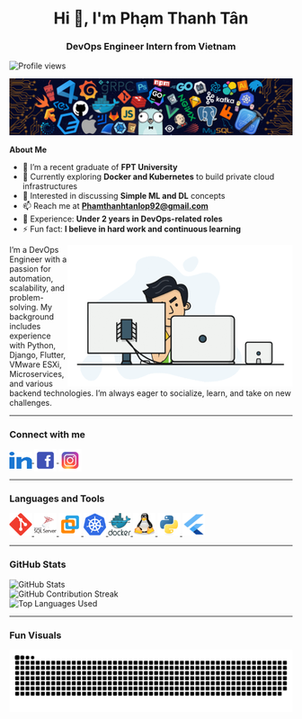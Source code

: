 <h1 align="center">Hi 👋, I'm Phạm Thanh Tân</h1>
<h3 align="center">DevOps Engineer Intern from Vietnam</h3>

<p align="left">
  <img src="https://komarev.com/ghpvc/?username=tanpham380&color=orange" alt="Profile views" />
</p>

[![](./src/header_.png)](#)

**About Me**  
- 🔭 I’m a recent graduate of **FPT University**  
- 🌱 Currently exploring **Docker and Kubernetes** to build private cloud infrastructures  
- 💬 Interested in discussing **Simple ML and DL** concepts  
- 📫 Reach me at **Phamthanhtanlop92@gmail.com**  
- 💼 Experience: **Under 2 years in DevOps-related roles**  
- ⚡ Fun fact: **I believe in hard work and continuous learning**

<img align="right" alt="Coding" width="400" src="./src/me_1.gif">

I’m a DevOps Engineer with a passion for automation, scalability, and problem-solving. My background includes experience with Python, Django, Flutter, VMware ESXi, Microservices, and various backend technologies. I’m always eager to socialize, learn, and take on new challenges.

---

### Connect with me
<p align="left">
  <a href="https://www.linkedin.com/in/ph%E1%BA%A1m-thanh-t%C3%A2n-b355a3254/" target="_blank">
    <img align="center" src="./src/linked-in-alt.svg" alt="LinkedIn" height="30" width="40" />
  </a>
  <a href="https://www.facebook.com/ChuChimChuych/" target="_blank">
    <img align="center" src="./src/facebook.png" alt="Facebook" height="40" width="40" />
  </a>
  <a href="https://www.instagram.com/chusoicon.c/" target="_blank">
    <img align="center" src="./src/instagram.png" alt="Instagram" height="40" width="40" />
  </a>
</p>

---

### Languages and Tools
<p align="left">
  <a href="https://git-scm.com/" target="_blank" rel="noreferrer">
    <img src="./src/git-scm-icon.svg" alt="Git" width="40" height="40" />
  </a> 
  <a href="https://www.microsoft.com/en-us/sql-server" target="_blank" rel="noreferrer">
    <img src="./src/microsoft-sql-server-logo.svg" alt="MSSQL" width="40" height="40" />
  </a> 
  <a href="https://www.vmware.com/" target="_blank" rel="noreferrer">
    <img src="./src/vmware-logo.png" alt="VMware" width="40" height="40" />
  </a> 
  <a href="https://kubernetes.io/" target="_blank" rel="noreferrer">
    <img src="./src/kubernetes-icon.svg" alt="Kubernetes" width="40" height="40" />
  </a>
  <a href="https://www.docker.com/" target="_blank" rel="noreferrer">
    <img src="./src/docker-official.svg" alt="Docker" width="40" height="40" />
  </a> 
  <a href="https://www.linux.org/" target="_blank" rel="noreferrer">
    <img src="./src/linux-tux.svg" alt="Linux" width="40" height="40" />
  </a>
  <a href="https://www.python.org" target="_blank" rel="noreferrer">
    <img src="./src/python-original.svg" alt="Python" width="40" height="40" />
  </a> 
  <a href="https://flutter.dev/" target="_blank" rel="noreferrer">
    <img src="./src/flutter_logo.svg" alt="Flutter" width="40" height="40" />
  </a>
</p>

---

### GitHub Stats
<p align="left">
  <img src="https://github-readme-stats.vercel.app/api?username=tanpham380&show_icons=true&theme=radical" alt="GitHub Stats" /><br>
  <img src="https://github-readme-streak-stats.herokuapp.com/?user=tanpham380&theme=radical" alt="GitHub Contribution Streak" /><br>
  <img src="https://github-readme-stats.vercel.app/api/top-langs/?username=tanpham380&layout=compact&theme=radical" alt="Top Languages Used" />
</p>

---

### Fun Visuals
<p align="center">
  <a href="https://github.com/marketplace/actions/generate-snake-game-from-github-contribution-grid">
    <img src="https://raw.githubusercontent.com/platane/snk/output/github-contribution-grid-snake.svg" alt="GitHub Contribution Grid Snake" />
  </a>
</p>




